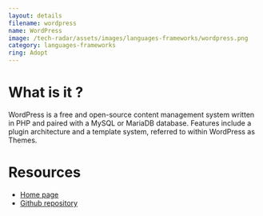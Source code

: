 ```yaml
---
layout: details
filename: wordpress
name: WordPress
image: /tech-radar/assets/images/languages-frameworks/wordpress.png
category: languages-frameworks
ring: Adopt
---
```


# What is it ?
WordPress is a free and open-source content management system written in PHP and paired with a MySQL or MariaDB database. Features include a plugin architecture and a template system, referred to within WordPress as Themes.



# Resources
- [Home page](https://wordpress.com/)
- [Github repository](https://github.com/symfony/symfony)
